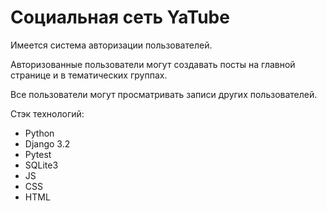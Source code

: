 # Социальная сеть YaTube

Имеется система авторизации пользователей. 

Авторизованные пользователи могут создавать посты на главной странице и в тематических группах. 

Все пользователи могут просматривать записи других пользователей.

Стэк технологий:
- Python
- Django 3.2
- Pytest
- SQLite3
- JS
- CSS
- HTML